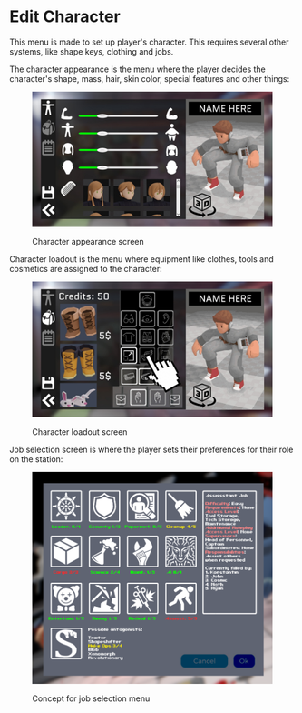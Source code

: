 # Edit Character

This menu is made to set up player's character. This requires several other systems, like shape keys, clothing and jobs.

The character appearance is the menu where the player decides the character's shape, mass, hair, skin color, special features and other things:

<figure><img src="../../.gitbook/assets/Xsp_z1uux_s.jpg" alt=""><figcaption><p>Character appearance screen</p></figcaption></figure>

Character loadout is the menu where equipment like clothes, tools and cosmetics are assigned to the character:

<figure><img src="../../.gitbook/assets/LcmLXfPdTl4.jpg" alt=""><figcaption><p>Character loadout screen</p></figcaption></figure>

Job selection screen is where the player sets their preferences for their role on the station:

<figure><img src="../../.gitbook/assets/spaces_o88TIFUbxlEVDM0ZH62q_uploads_6lw3mWfbGAMZ4c6GD9GD_image.webp" alt=""><figcaption><p>Concept for job selection menu</p></figcaption></figure>
